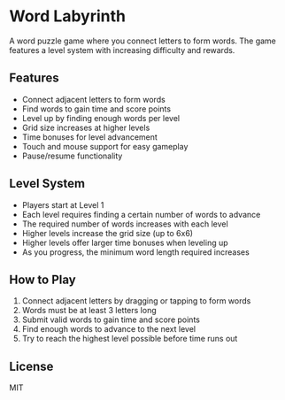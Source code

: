 # Word Labyrinth

A word puzzle game where you connect letters to form words. The game features a level system with increasing difficulty and rewards.

## Features

- Connect adjacent letters to form words
- Find words to gain time and score points
- Level up by finding enough words per level
- Grid size increases at higher levels
- Time bonuses for level advancement
- Touch and mouse support for easy gameplay
- Pause/resume functionality

## Level System

- Players start at Level 1
- Each level requires finding a certain number of words to advance
- The required number of words increases with each level
- Higher levels increase the grid size (up to 6x6)
- Higher levels offer larger time bonuses when leveling up
- As you progress, the minimum word length required increases

## How to Play

1. Connect adjacent letters by dragging or tapping to form words
2. Words must be at least 3 letters long
3. Submit valid words to gain time and score points
4. Find enough words to advance to the next level
5. Try to reach the highest level possible before time runs out


## License

MIT 